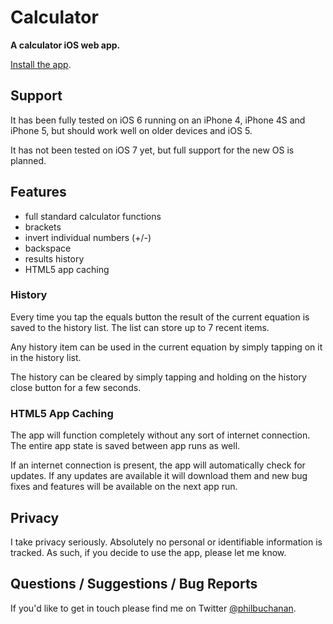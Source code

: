 # Calculator

**A calculator iOS web app.**

[Install the app](http://ioscalc.com).

## Support

It has been fully tested on iOS 6 running on an iPhone 4, iPhone 4S and iPhone 5, but should work well on older devices and iOS 5.

It has not been tested on iOS 7 yet, but full support for the new OS is planned.

## Features

- full standard calculator functions
- brackets
- invert individual numbers (+/-)
- backspace
- results history
- HTML5 app caching

### History

Every time you tap the equals button the result of the current equation is saved to the history list. The list can store up to 7 recent items.

Any history item can be used in the current equation by simply tapping on it in the history list.

The history can be cleared by simply tapping and holding on the history close button for a few seconds.

### HTML5 App Caching

The app will function completely without any sort of internet connection. The entire app state is saved between app runs as well.

If an internet connection is present, the app will automatically check for updates. If any updates are available it will download them and new bug fixes and features will be available on the next app run.

## Privacy

I take privacy seriously. Absolutely no personal or identifiable information is tracked. As such, if you decide to use the app, please let me know.

## Questions / Suggestions / Bug Reports

If you'd like to get in touch please find me on Twitter [@philbuchanan](https://twitter.com/philbuchanan).